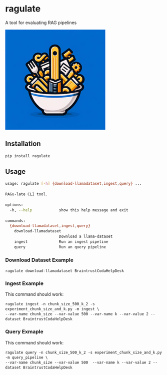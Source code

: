 # ragulate

A tool for evaluating RAG pipelines

![](logo_smaller.png)


## Installation

```sh
pip install ragulate
```

## Usage

```sh
usage: ragulate [-h] {download-llamadataset,ingest,query} ...

RAGu-late CLI tool.

options:
  -h, --help            show this help message and exit

commands:
  {download-llamadataset,ingest,query}
    download-llamadataset
                        Download a llama-dataset
    ingest              Run an ingest pipeline
    query               Run an query pipeline
```

### Download Dataset Example

```
ragulate download-llamadataset BraintrustCodaHelpDesk
```

### Ingest Example

This command should work:
```
ragulate ingest -n chunk_size_500_k_2 -s experiment_chunk_size_and_k.py -m ingest \
--var-name chunk_size --var-value 500 --var-name k --var-value 2 --dataset BraintrustCodaHelpDesk
```

### Query Exmaple

This command should work:
```
ragulate query -n chunk_size_500_k_2 -s experiment_chunk_size_and_k.py -m query_pipeline \
--var-name chunk_size --var-value 500  --var-name k --var-value 2 --dataset BraintrustCodaHelpDesk
```
